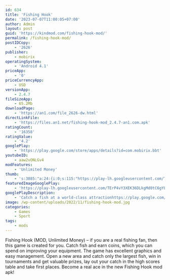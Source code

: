 ```yaml
---
id: 634
title: 'Fishing Hook'
date: '2023-07-07T11:00:05+07:00'
author: Admin
layout: post
guid: 'https://kindmod.com/fishing-hook-mod/'
permalink: /fishing-hook-mod/
postIDCopy:
    - '2626'
publisher:
    - mobirix
operatingSystem:
    - 'Android 4.1'
priceApp:
    - '0'
priceCurrencyApp:
    - USD
versionApp:
    - 2.4.7
fileSizeApp:
    - 65.2Mb
downloadPage:
    - 'https://an1.com/file_2626-dw.html'
directLinkFile:
    - 'https://files.an1.net/fishing-hook-mod_2.4.7-an1.com.apk'
ratingCount:
    - '16358'
ratingValue:
    - '4.2'
googlePlay:
    - 'https://play.google.com/store/apps/details?id=com.mobirix.bbt'
youtubeID:
    - aaw2vONLGv4
modFeatures:
    - 'Unlimited Money'
thumb:
    - 's:3085:"a:24:{i:0;s:115:"https://play-lh.googleusercontent.com/Tpj7xfxqNYaGOC23f-jey-iNZ6KEPB2v1F5sNLYtPqMpP84MB0bcmadW6cDWph_MMo8=w526-h296";i:1;s:112:"https://play-lh.googleusercontent.com/je8yEwt4gB0Oo_hNMrapZvWhGCiK883Qrj8z4dL21FdTdASEoxGd92aCf50bAPs_=w526-h296";i:2;s:114:"https://play-lh.googleusercontent.com/rdMMOiP7-w_CeP98K7CJ5_nh6YAUvNa3ZflLdB5KWl8XqeNXBmdf49LxPdBxhtTNGw=w526-h296";i:3;s:115:"https://play-lh.googleusercontent.com/NwxaXsfq0b_bbA-CSs6nt_ltQ9Od1BI7AFV--eMxJuevvuuE3b3JKUh_UmRoT0KBdTY=w526-h296";i:4;s:114:"https://play-lh.googleusercontent.com/CHpowInuC3URMK2-bD3L_DvdMJ_rfrJ6hfj0lGiM2ZRA9qeD4pbg321DBVVGU6f53A=w526-h296";i:5;s:114:"https://play-lh.googleusercontent.com/apOuHDWEVeIlkIycBIUEmDWV7vNKzEazXYHZSE9_uBft1khdKMv1Uty6P_srmdw4OA=w526-h296";i:6;s:115:"https://play-lh.googleusercontent.com/P0kmnvapLCKWPHQSzZbkR6fyRCJULejEyWC5C4xh2TrQQNFdSOx5TPZGkUxb2K04GDA=w526-h296";i:7;s:115:"https://play-lh.googleusercontent.com/JnftCz_VGiy9kV2vOrNhG4AZ5rJ3JH4EO3X6y-1ejEkIYd1Xwo3A7kqczSqjjeqUDRg=w526-h296";i:8;s:114:"https://play-lh.googleusercontent.com/R9e5Odgxe7AiN54JhdPbl3FGjV3PP2b4-QX8DSjRKpuSH8zazwinEIKDCfoC8TA6Pg=w526-h296";i:9;s:115:"https://play-lh.googleusercontent.com/K_rWOIp6_tbtThEGRAJDutX86vplfWD_5wIakPwDPeaV0WoczWjPjYiENcLXBjDKju4=w526-h296";i:10;s:115:"https://play-lh.googleusercontent.com/RuizCIUrOBHb6PsIQSaJQGB_fqj8oYX2YPmsbmfn1wz0ZZ9N0zYXWfmE2s-GWr_h41o=w526-h296";i:11;s:114:"https://play-lh.googleusercontent.com/-rRFQ2rnouKlctc0QQSJNtvtcLHOW55a6e0fi-OorxLiwO9lyhyCyU_kyU-4vq0LPg=w526-h296";i:12;s:116:"https://play-lh.googleusercontent.com/Wv7QS2ksG4JgfEMnzeqW-zC_tTpFe3JdpSMcGadmglH9FRiut30XJnWHKYVak-jMTTLV=w526-h296";i:13;s:114:"https://play-lh.googleusercontent.com/BqgolUVTs6TwP7GahNUjHgQqpaykGP_AwUJ5ndT03oDdYmU9C5bSoglG4LslhDoqdA=w526-h296";i:14;s:116:"https://play-lh.googleusercontent.com/Es1Q9_4LGzmb-mri8RmOolOPbFvdEgCIIAKbmtya8d882CLwA29Xbq3-93i9HlSeeo4q=w526-h296";i:15;s:115:"https://play-lh.googleusercontent.com/qP2qmhcd7AIC-d7vzNQ5htK0lHzi4Nc5R-OsQmCrQeC9Ym0ZV6jJ6iq7DyJq-TUzV80=w526-h296";i:16;s:115:"https://play-lh.googleusercontent.com/UtoZ7mT_VwC1Uir3EfQTqEMMl5kf-kj9GVaPC-Cx7c1kkuQvCrbgUcF8z5e453Kfx00=w526-h296";i:17;s:115:"https://play-lh.googleusercontent.com/GfYTHi4_DC0NG-JHs-p0W0PGP2EB_FTeFSgRbDOvog7XMIPZ2d2x3Yu00MFowRSrd0I=w526-h296";i:18;s:115:"https://play-lh.googleusercontent.com/0rUtsPzTwJPgSo9TmHlEgTfg8mupQxN4yMPsuq35-aVq3zv6jFPAiiwa1ilcaEQUj2Y=w526-h296";i:19;s:115:"https://play-lh.googleusercontent.com/3Ise-fmdkkR7tu0_4xGYSpXq5CPshYGOTKtbvIK6AT7O_8w_a6wneHdh9UgfmYoSYgw=w526-h296";i:20;s:115:"https://play-lh.googleusercontent.com/oWCpOv4KSUi2uFUr0sPTfXh6R0FHWsVg_5OjkvZyPnSi1OiKVyQFRObxFKk54rgH8KM=w526-h296";i:21;s:115:"https://play-lh.googleusercontent.com/gc2g8h2LCDzuwr29gtRW4bXFXqpGszIYDdbpIEQPz0dJ149moyyECa9RZ4tgoUi6hLQ=w526-h296";i:22;s:114:"https://play-lh.googleusercontent.com/qdfG_TJX7ZKyzbkSi5ar8VVFjL3pZfeSDaR4WOn4vlAeH4XV7v8Mw-GHzKmnYcXK-g=w526-h296";i:23;s:115:"https://play-lh.googleusercontent.com/WxRnUksNlI42LTLdgDaRy6N-VOpfCUmrldXIXzkyhHX7YjC0XqlX2E_K3ga9xJgARq0=w526-h296";}";'
featuredImageGooglePlay:
    - 'https://play-lh.googleusercontent.com/TErP4vY3XEK36DLkgMd0tC6gYLdnxr45R2ynnvYhrqIG1FHJu_ZlAUBK11dzgwBr4w'
googlePlayDescription:
    - 'Catch a fish at a world-class attractionhttps://play.google.com/store/apps/dev?id=4864673505117639552.https://www.facebook.com/mobirixplayen.'
image: /wp-content/uploads/2022/11/fishing-hook-mod.jpg
categories:
    - Games
    - Sport
tags:
    - mods
---
```


Fishing Hook (MOD, Unlimited Money) – if you are a real fishing fan, then this game is created for you. Catch fish and earn coins, which you can spend on improving your equipment. The game has excellent graphics and easy management. Open a new area and catch only the largest fish, win in tournaments and get valuable prizes, lay out your catch in the high scores table and take first places. Become a real ace in the new Fishing Hook mod apk!